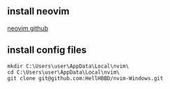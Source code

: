 ## install neovim

[neovim github](https://github.com/neovim/neovim/wiki/Installing-Neovim#install-from-download)

## install config files

```batch
mkdir C:\Users\user\AppData\Local\nvim\
cd C:\Users\user\AppData\Local\nvim\
git clone git@github.com:HellHBBD/nvim-Windows.git
```
